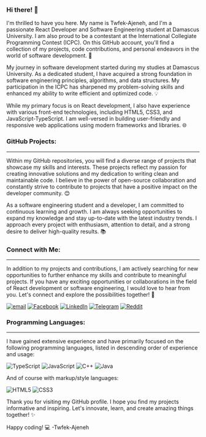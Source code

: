 ### Hi there! 👋
I'm thrilled to have you here. My name is Twfek-Ajeneh, and I'm a passionate React Developer and Software Engineering student at Damascus University. I am also proud to be a contestant at the International Collegiate Programming Contest (ICPC). On this GitHub account, you'll find a collection of my projects, code contributions, and personal endeavors in the world of software development. 🚀

My journey in software development started during my studies at Damascus University. As a dedicated student, I have acquired a strong foundation in software engineering principles, algorithms, and data structures. My participation in the ICPC has sharpened my problem-solving skills and enhanced my ability to write efficient and optimized code. 💡

While my primary focus is on React development, I also have experience with various front-end technologies, including HTML5, CSS3, and JavaScript-TypeScript. I am well-versed in building user-friendly and responsive web applications using modern frameworks and libraries. 🌐

### GitHub Projects:
----------------

Within my GitHub repositories, you will find a diverse range of projects that showcase my skills and interests. These projects reflect my passion for creating innovative solutions and my dedication to writing clean and maintainable code. I believe in the power of open-source collaboration and constantly strive to contribute to projects that have a positive impact on the developer community. 😊

As a software engineering student and a developer, I am committed to continuous learning and growth. I am always seeking opportunities to expand my knowledge and stay up-to-date with the latest industry trends. I approach every project with enthusiasm, attention to detail, and a strong desire to deliver high-quality results. 📚

### Connect with Me:
----------------

In addition to my projects and contributions, I am actively searching for new opportunities to further enhance my skills and contribute to meaningful projects. If you have any exciting opportunities or collaborations in the field of React development or software engineering, I would love to hear from you. Let's connect and explore the possibilities together! 🤝

[![email][b-email]][l-email] [![Facebook][b-facebook]][l-facebook] [![LinkedIn][b-linkedin]][l-linkedin] [![Telegram][b-telegram]][l-telegram] [![Reddit][b-reddit]][l-reddit]

[l-email]: mailto:twfekajeneh@gmail.com
[l-facebook]: https://www.facebook.com/twfek.ajeneh.10
[l-linkedin]: https://www.linkedin.com/in/twfek-ajeneh-7a963722b/
[l-telegram]: https://t.me/Twfek_Ajeneh
[l-reddit]: https://www.reddit.com/user/Twfek_Ajeneh

[b-email]: https://img.shields.io/badge/email-ea4335.svg?style=for-the-badge&logo=gmail&logoColor=white
[b-facebook]:  https://img.shields.io/badge/facebook-0a66c2.svg?style=for-the-badge&logo=facebook&logoColor=white
[b-linkedin]: https://img.shields.io/badge/linkedin-ffffff.svg?style=for-the-badge&logo=linkedin&logoColor=0a66c2
[b-telegram]: https://img.shields.io/badge/telegram-03a2cc.svg?style=for-the-badge&logo=telegram&logoColor=white
[b-reddit]: https://img.shields.io/badge/reddit-ff4500.svg?style=for-the-badge&logo=reddit&logoColor=white

### Programming Languages:
----------------

I have gained extensive experience and have primarily focused on the following programming languages, listed in descending order of experience and usage:

![TypeScript][b-typescript] ![JavaScript][b-javascript] ![C++][b-cpp] ![Java][b-java] 

[b-typescript]: https://img.shields.io/badge/typescript-3178c6.svg?style=for-the-badge&logo=typescript&logoColor=white
[b-javascript]: https://img.shields.io/badge/javascript-ead41c.svg?style=for-the-badge&logo=javascript&logoColor=black
[b-cpp]: https://img.shields.io/badge/c%2b%2b-00599c.svg?style=for-the-badge&logo=c%2b%2b&logoColor=white
[b-java]: https://img.shields.io/badge/java-ffffff.svg?style=for-the-badge&logo=j&color=red

And of course with markup/style languages:    

![HTML5][b-html] ![CSS3][b-css]

[b-html]: https://img.shields.io/badge/html5-ffffff.svg?style=for-the-badge&logo=html5&logoColor=e96228
[b-css]: https://img.shields.io/badge/css3-ffffff.svg?style=for-the-badge&logo=css3&logoColor=2862e9

Thank you for visiting my GitHub profile. I hope you find my projects informative and inspiring. Let's innovate, learn, and create amazing things together! ✨

Happy coding! 💻
-Twfek-Ajeneh
